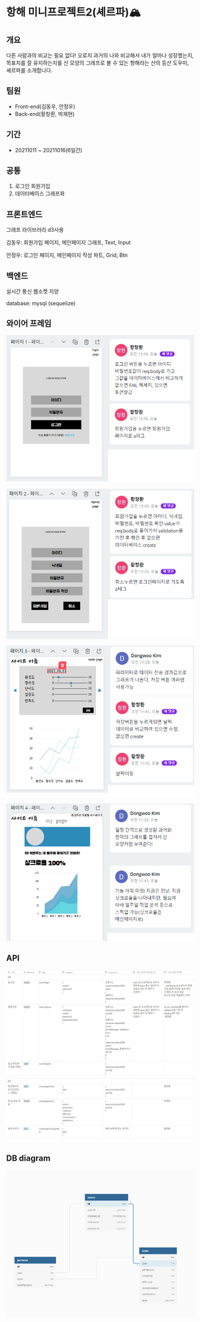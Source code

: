 # 항해 미니프로젝트2(셰르파)🏔

## 개요

다른 사람과의 비교는 필요 없다! 오로지 과거의 나와 비교해서 내가 얼마나 성장했는지, 목표치를 잘 유지하는지를 산 모양의 그래프로 볼 수 있는 항해라는 산의 등산 도우미, 셰르파를 소개합니다.

## 팀원
* Front-end(김동우, 안정우)
* Back-end(황창환, 박재현)

## 기간
* 20211011 ~ 20211016(6일간)

## 공통

1. 로그인 회원가입
2. 데이터베이스 그래프화

## 프론트엔드

그래프 라이브러리 d3사용

김동우:  회원가입 페이지, 메인페이지 그래프, Text, Input

안정우: 로그인 페이지, 메인페이지 작성 파트, Grid, Btn

## 백엔드

실시간 통신 웹소켓 지양

database: mysql (sequelize)

## 와이어 프레임

![셰르파로그인](/readmeImg/셰르파로그인.png)

![셰르파회원가입](/readmeImg/셰르파회원가입.png)

![셰르파메인](/readmeImg/셰르파메인.png)

![셰르파마이](/readmeImg/셰르파마이.png)

## API

![API1](/readmeImg/api1.PNG)
![API2](/readmeImg/api2.PNG)

## DB diagram

![DB](/readmeImg/DB.png)